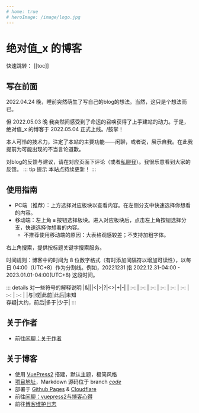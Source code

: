 ```yaml
---
# home: true
# heroImage: /image/logo.jpg
---
```


# 绝对值_x 的博客

快速跳转：
[[toc]]
## 写在前面
2022.04.24 晚，睡前突然萌生了写自己的blog的想法。当然，这只是个想法而已。

但 2022.05.03 晚 我突然间<span class="heimu" title="你知道的太多了">感受到了命运的召唤</span>获得了上手建站的动力。于是，绝对值_x 的博客于 2022.05.04 正式上线。/鼓掌！

本人可怜的技术力，注定了本站的主要功能——闲聊，或者说，展示自我。在此我提前为可能出现的不当言论道歉。

对blog的反馈与建议，请在对应页面下评论（或者[私聊我](./gossip/author.md#社交)）。我很乐意看到大家的反馈。
::: tip 提示
本站点持续更新！
:::
## 使用指南
* PC端（推荐）：上方选择对应板块以查看内容。在左侧分支中快速选择你想看的内容。
* 移动端：左上角 **`≡`** 按钮选择板块。进入对应板块后，点击左上角按钮选择分支，快速选择你想看的内容。
    * 不推荐使用移动端的原因：大表格观感较差；不支持加粗字体。

右上角搜索，提供按标题关键字搜索服务。

时间规则：博客中的时间为 8 位数字格式（有时添加间隔符以增加可读性），以每日 04:00（UTC+8）作为分割线。例如，20221231 指 2022.12.31-04:00 - 2023.01.01-04:00(UTC+8) 这段时间。

::: details 对一些符号的解释说明
|&|\||<|>|?|<>|+|-|
| :-: | :-: | :-: | :-: | :-: | :-: | :-: | :-: |
|与|或|此前|此后|未知<br/>存疑|大约，前后|多于|少于|
:::

## 关于作者
* 前往[闲聊：关于作者](./gossip/author.md)
## 关于博客
* 使用 [VuePress2](https://v2.vuepress.vuejs.org/zh/) 搭建，默认主题，极简风格
* [项目地址](https://github.com/lxl66566/lxl66566.github.io)，Markdown 源码位于 branch *[code](https://github.com/lxl66566/lxl66566.github.io/tree/code)*
* 部署于 [Github Pages](https://lxl66566.github.io) & [Cloudflare](https://absx.pages.dev)
* 前往[闲聊：vuepress2与博客心得](./gossip/withvuepress2.md)
* 前往[博客维护日志](./farraginous/log.md)